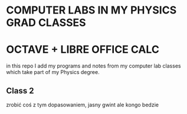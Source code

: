# COMPUTER LABS IN MY PHYSICS GRAD CLASSES
# OCTAVE + LIBRE OFFICE CALC
in this repo I add  my programs and notes from my computer lab classes which take part of my Physics degree.


## Class 2
zrobić coś z tym dopasowaniem, jasny gwint ale kongo bedzie
